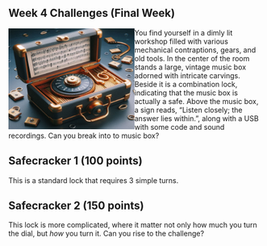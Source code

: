 ## Week 4 Challenges (Final Week)

<img src="https://github.com/TrustworthyComputing/csaw_esc_2024/blob/main/challenges/week4/musicbox.jpg" alt="" align="left" width="250" height="200" title="Musicbox">

You find yourself in a dimly lit workshop filled with various mechanical contraptions, gears, and old tools. In the center of the room stands a large, vintage music box adorned with intricate carvings. Beside it is a combination lock, indicating that the music box is actually a safe. Above the music box, a sign reads, “Listen closely; the answer lies within.”, along with a USB with some code and sound recordings. Can you break into to music box?

## Safecracker 1 (100 points)

This is a standard lock that requires 3 simple turns.

## Safecracker 2 (150  points)

This lock is more complicated, where it matter not only how much you turn the dial, but *how* you turn it. Can you rise to the challenge?